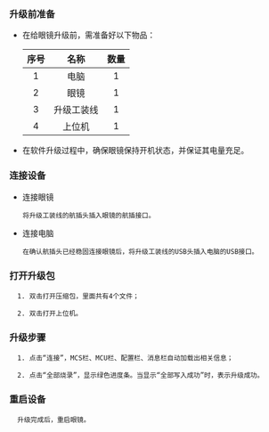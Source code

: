 ### 升级前准备
      
- 在给眼镜升级前，需准备好以下物品：

         
   |序号|名称|数量|
   |:--:|:-:|:-:|
   |1|电脑|1|
   |2|眼镜|1|
   |3|升级工装线|1|
   |4|上位机|1|

- 在软件升级过程中，确保眼镜保持开机状态，并保证其电量充足。 


###  连接设备

   - 连接眼镜
         
         将升级工装线的航插头插入眼镜的航插接口。
   
   - 连接电脑
   
         在确认航插头已经稳固连接眼镜后，将升级工装线的USB头插入电脑的USB接口。


###  打开升级包
      
      1. 双击打开压缩包，里面共有4个文件；
      
      2. 双击打开上位机。


###   升级步骤
      
      1. 点击“连接”，MCS栏、MCU栏、配置栏、消息栏自动加载出相关信息；

      2. 点击“全部烧录”，显示绿色进度条。当显示“全部写入成功”时，表示升级成功。
   


###   重启设备
   
      升级完成后，重启眼镜。